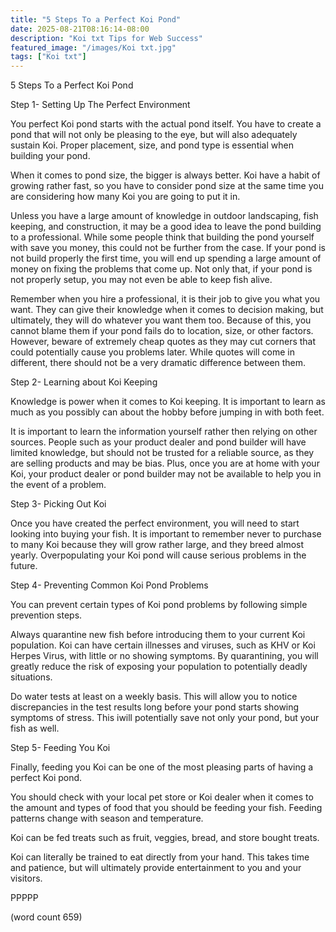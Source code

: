 ```yaml
---
title: "5 Steps To a Perfect Koi Pond"
date: 2025-08-21T08:16:14-08:00
description: "Koi txt Tips for Web Success"
featured_image: "/images/Koi txt.jpg"
tags: ["Koi txt"]
---
```


5 Steps To a Perfect Koi Pond

Step 1- Setting Up The Perfect Environment

You perfect Koi pond starts with the actual pond itself. You have to create a pond that will not only be pleasing to the eye, but will also adequately sustain Koi. Proper placement, size, and pond type is essential when building your pond.

When it comes to pond size, the bigger is always better. Koi have a habit of growing rather fast, so you have to consider pond size at the same time you are considering how many Koi you are going to put it in.  

Unless you have a large amount of knowledge in outdoor landscaping, fish keeping, and construction, it may be a good idea to leave the pond building to a professional. While some people think that building the pond yourself with save you money, this could not be further from the case. If your pond is not build properly the first time, you will end up spending a large amount of money on fixing the problems that come up. Not only that, if your pond is not properly setup, you may not even be able to keep fish alive. 

Remember when you hire a professional, it is their job to give you what you want. They can give their knowledge when it comes to decision making, but ultimately, they will do whatever you want them too. Because of this, you cannot blame them if your pond fails do to location, size, or other factors. However, beware of extremely cheap quotes as they may cut corners that could potentially cause you problems later. While quotes will come in different, there should not be a very dramatic difference between them.

Step 2- Learning about Koi Keeping

Knowledge is power when it comes to Koi keeping. It is important to learn as much as you possibly can about the hobby before jumping in with both feet. 

It is important to learn the information yourself rather then relying on other sources. People such as your product dealer and pond builder will have limited knowledge, but should not be trusted for a reliable source, as they are selling products and may be bias. Plus, once you are at home with your Koi, your product dealer or pond builder may not be available to help you in the event of a problem.

Step 3- Picking Out Koi

Once you have created the perfect environment, you will need to start looking into buying your fish. It is important to remember never to purchase to many Koi because they will grow rather large, and they breed almost yearly. Overpopulating your Koi pond will cause serious problems in the future.

Step 4- Preventing Common Koi Pond Problems

You can prevent certain types of Koi pond problems by following simple prevention steps.

Always quarantine new fish before introducing them to your current Koi population. Koi can have certain illnesses and viruses, such as KHV or Koi Herpes Virus, with little or no showing symptoms. By quarantining, you will greatly reduce the risk of exposing your population to potentially deadly situations.

Do water tests at least on a weekly basis. This will allow you to notice discrepancies in the test results long before your pond starts showing symptoms of stress. This iwill potentially save not only your pond, but your fish as well.

Step 5- Feeding You Koi

Finally, feeding you Koi can be one of the most pleasing parts of having a perfect Koi pond. 

You should check with your local pet store or Koi dealer when it comes to the amount and types of food that you should be feeding your fish. Feeding patterns change with season and temperature. 

Koi can be fed treats such as fruit, veggies, bread, and store bought treats.

Koi can literally be trained to eat directly from your hand. This takes time and patience, but will ultimately provide entertainment to you and your visitors.

PPPPP

(word count 659)



